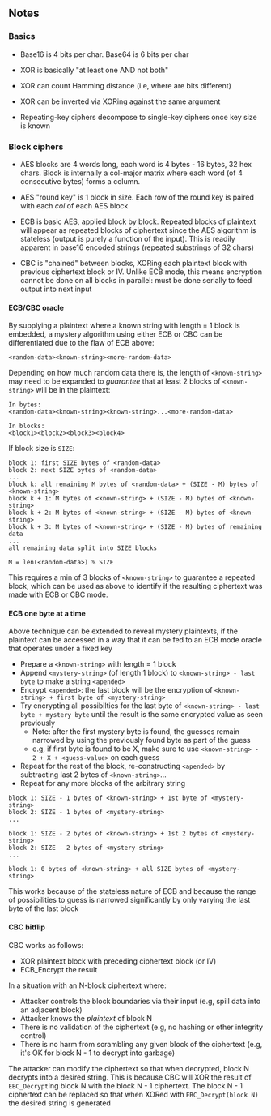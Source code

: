 ## Notes

### Basics

- Base16 is 4 bits per char. Base64 is 6 bits per char

- XOR is basically "at least one AND not both"
- XOR can count Hamming distance (i.e, where are bits different)
- XOR can be inverted via XORing against the same argument

- Repeating-key ciphers decompose to single-key ciphers once key size is known

### Block ciphers

- AES blocks are 4 words long, each word is 4 bytes - 16 bytes, 32 hex chars. Block is internally a col-major matrix where each word (of 4 consecutive bytes) forms a column. 
- AES "round key" is 1 block in size. Each row of the round key is paired with each _col_ of each AES block

- ECB is basic AES, applied block by block. Repeated blocks of plaintext will appear as repeated blocks of ciphertext since the AES algorithm is stateless (output is purely a function of the input). This is readily apparent in base16 encoded strings (repeated substrings of 32 chars)

- CBC is "chained" between blocks, XORing each plaintext block with previous ciphertext block or IV. Unlike ECB mode, this means encryption cannot be done on all blocks in parallel: must be done serially to feed output into next input

#### ECB/CBC oracle

By supplying a plaintext where a known string with length = 1 block is embedded, a mystery algorithm using either ECB or CBC can be differentiated due to the flaw of ECB above:

```
<random-data><known-string><more-random-data>
```

Depending on how much random data there is, the length of `<known-string>` may need to be expanded to _guarantee_ that at least 2 blocks of `<known-string>` will be in the plaintext:

```
In bytes:
<random-data><known-string><known-string>...<more-random-data>

In blocks:
<block1><block2><block3><block4>
```

If block size is `SIZE`:

```
block 1: first SIZE bytes of <random-data>
block 2: next SIZE bytes of <random-data>
...
block k: all remaining M bytes of <random-data> + (SIZE - M) bytes of <known-string>
block k + 1: M bytes of <known-string> + (SIZE - M) bytes of <known-string>
block k + 2: M bytes of <known-string> + (SIZE - M) bytes of <known-string>
block k + 3: M bytes of <known-string> + (SIZE - M) bytes of remaining data
...
all remaining data split into SIZE blocks

M = len(<random-data>) % SIZE
```

This requires a min of 3 blocks of `<known-string>` to guarantee a repeated block, which can be used as above to identify if the resulting ciphertext was made with ECB or CBC mode.

#### ECB one byte at a time

Above technique can be extended to reveal mystery plaintexts, if the plaintext can be accessed in a way that it can be fed to an ECB mode oracle that operates under a fixed key

- Prepare a `<known-string>` with length = 1 block
- Append `<mystery-string>` (of length 1 block) to `<known-string> - last byte` to make a string `<apended>`
- Encrypt `<apended>`: the last block will be the encryption of `<known-string> + first byte of <mystery-string>`
- Try encrypting all possibilties for the last byte of `<known-string> - last byte + mystery byte` until the result is the same encrypted value as seen previously
  - Note: after the first mystery byte is found, the guesses remain narrowed by using the previously found byte as part of the guess
  - e.g, if first byte is found to be X, make sure to use `<known-string> - 2 + X + <guess-value>` on each guess
- Repeat for the rest of the block, re-constructing `<apended>` by subtracting last 2 bytes of `<known-string>`...
- Repeat for any more blocks of the arbitrary string

```
block 1: SIZE - 1 bytes of <known-string> + 1st byte of <mystery-string>
block 2: SIZE - 1 bytes of <mystery-string>
...

block 1: SIZE - 2 bytes of <known-string> + 1st 2 bytes of <mystery-string>
block 2: SIZE - 2 bytes of <mystery-string>
...

block 1: 0 bytes of <known-string> + all SIZE bytes of <mystery-string>
```

This works because of the stateless nature of ECB and because the range of possibilities to guess is narrowed significantly by only varying the last byte of the last block

#### CBC bitflip

CBC works as follows:

- XOR plaintext block with preceding ciphertext block (or IV)
- ECB_Encrypt the result

In a situation with an N-block ciphertext where:

- Attacker controls the block boundaries via their input (e.g, spill data into an adjacent block)
- Attacker knows the _plaintext_ of block N
- There is no validation of the ciphertext (e.g, no hashing or other integrity control)
- There is no harm from scrambling any given block of the ciphertext (e.g, it's OK for block N - 1 to decrypt into garbage)

The attacker can modify the ciphertext so that when decrypted, block N decrypts into a desired string. This is because CBC will XOR the result of `EBC_Decrypt`ing block N with the block N - 1 ciphertext. The block N - 1 ciphertext can be replaced so that when XORed with `EBC_Decrypt(block N)` the desired string is generated